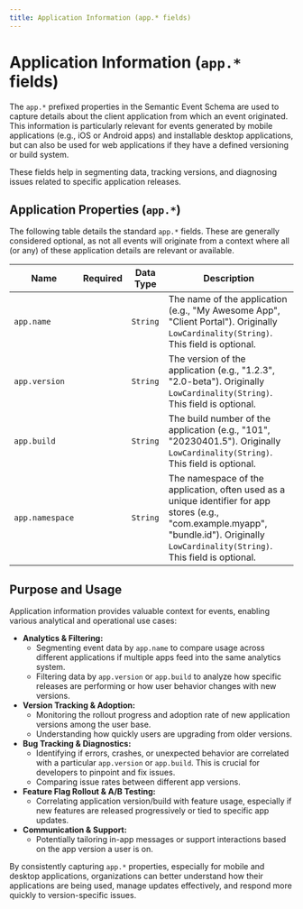 ```yaml
---
title: Application Information (app.* fields)
---
```


# Application Information (`app.*` fields)

The `app.*` prefixed properties in the Semantic Event Schema are used to capture details about the client application from which an event originated. This information is particularly relevant for events generated by mobile applications (e.g., iOS or Android apps) and installable desktop applications, but can also be used for web applications if they have a defined versioning or build system.

These fields help in segmenting data, tracking versions, and diagnosing issues related to specific application releases.

## Application Properties (`app.*`)

The following table details the standard `app.*` fields. These are generally considered optional, as not all events will originate from a context where all (or any) of these application details are relevant or available.

| Name            | Required | Data Type | Description                                                                                                                                                              |
|-----------------|----------|-----------|--------------------------------------------------------------------------------------------------------------------------------------------------------------------------|
| `app.name`      |          | `String`  | The name of the application (e.g., "My Awesome App", "Client Portal"). Originally `LowCardinality(String)`. This field is optional.                                          |
| `app.version`   |          | `String`  | The version of the application (e.g., "1.2.3", "2.0-beta"). Originally `LowCardinality(String)`. This field is optional.                                                    |
| `app.build`     |          | `String`  | The build number of the application (e.g., "101", "20230401.5"). Originally `LowCardinality(String)`. This field is optional.                                                |
| `app.namespace` |          | `String`  | The namespace of the application, often used as a unique identifier for app stores (e.g., "com.example.myapp", "bundle.id"). Originally `LowCardinality(String)`. This field is optional. |

## Purpose and Usage

Application information provides valuable context for events, enabling various analytical and operational use cases:

*   **Analytics & Filtering:**
    *   Segmenting event data by `app.name` to compare usage across different applications if multiple apps feed into the same analytics system.
    *   Filtering data by `app.version` or `app.build` to analyze how specific releases are performing or how user behavior changes with new versions.
*   **Version Tracking & Adoption:**
    *   Monitoring the rollout progress and adoption rate of new application versions among the user base.
    *   Understanding how quickly users are upgrading from older versions.
*   **Bug Tracking & Diagnostics:**
    *   Identifying if errors, crashes, or unexpected behavior are correlated with a particular `app.version` or `app.build`. This is crucial for developers to pinpoint and fix issues.
    *   Comparing issue rates between different app versions.
*   **Feature Flag Rollout & A/B Testing:**
    *   Correlating application version/build with feature usage, especially if new features are released progressively or tied to specific app updates.
*   **Communication & Support:**
    *   Potentially tailoring in-app messages or support interactions based on the app version a user is on.

By consistently capturing `app.*` properties, especially for mobile and desktop applications, organizations can better understand how their applications are being used, manage updates effectively, and respond more quickly to version-specific issues.
